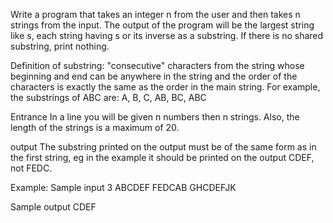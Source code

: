 Write a program that takes an integer n from the user and then takes n strings from the input. The output of the program will be the largest string like s, each string having s or its inverse as a substring. If there is no shared substring, print nothing.

Definition of substring: "consecutive" characters from the string whose beginning and end can be anywhere in the string and the order of the characters is exactly the same as the order in the main string. For example, the substrings of ABC are: A, B, C, AB, BC, ABC

Entrance
In a line you will be given n numbers then n strings.
Also, the length of the strings is a maximum of 20.

output
The substring printed on the output must be of the same form as in the first string, eg in the example it should be printed on the output CDEF, not FEDC.

Example:
Sample input
3
ABCDEF
FEDCAB
GHCDEFJK

Sample output
CDEF